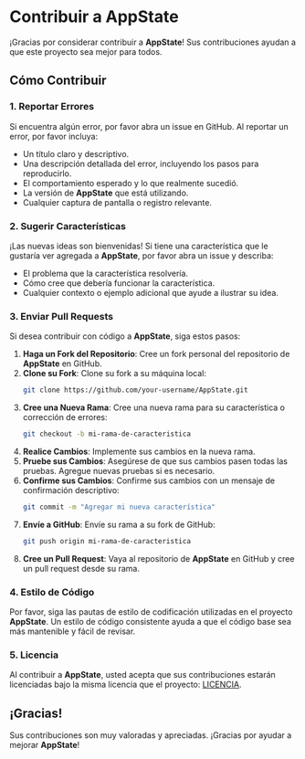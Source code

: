 # Contribuir a AppState

¡Gracias por considerar contribuir a **AppState**! Sus contribuciones ayudan a que este proyecto sea mejor para todos.

## Cómo Contribuir

### 1. Reportar Errores

Si encuentra algún error, por favor abra un issue en GitHub. Al reportar un error, por favor incluya:

- Un título claro y descriptivo.
- Una descripción detallada del error, incluyendo los pasos para reproducirlo.
- El comportamiento esperado y lo que realmente sucedió.
- La versión de **AppState** que está utilizando.
- Cualquier captura de pantalla o registro relevante.

### 2. Sugerir Características

¡Las nuevas ideas son bienvenidas! Si tiene una característica que le gustaría ver agregada a **AppState**, por favor abra un issue y describa:

- El problema que la característica resolvería.
- Cómo cree que debería funcionar la característica.
- Cualquier contexto o ejemplo adicional que ayude a ilustrar su idea.

### 3. Enviar Pull Requests

Si desea contribuir con código a **AppState**, siga estos pasos:

1. **Haga un Fork del Repositorio**: Cree un fork personal del repositorio de **AppState** en GitHub.
2. **Clone su Fork**: Clone su fork a su máquina local:
   ```bash
   git clone https://github.com/your-username/AppState.git
   ```
3. **Cree una Nueva Rama**: Cree una nueva rama para su característica o corrección de errores:
   ```bash
   git checkout -b mi-rama-de-caracteristica
   ```
4. **Realice Cambios**: Implemente sus cambios en la nueva rama.
5. **Pruebe sus Cambios**: Asegúrese de que sus cambios pasen todas las pruebas. Agregue nuevas pruebas si es necesario.
6. **Confirme sus Cambios**: Confirme sus cambios con un mensaje de confirmación descriptivo:
   ```bash
   git commit -m "Agregar mi nueva característica"
   ```
7. **Envíe a GitHub**: Envíe su rama a su fork de GitHub:
   ```bash
   git push origin mi-rama-de-caracteristica
   ```
8. **Cree un Pull Request**: Vaya al repositorio de **AppState** en GitHub y cree un pull request desde su rama.

### 4. Estilo de Código

Por favor, siga las pautas de estilo de codificación utilizadas en el proyecto **AppState**. Un estilo de código consistente ayuda a que el código base sea más mantenible y fácil de revisar.

### 5. Licencia

Al contribuir a **AppState**, usted acepta que sus contribuciones estarán licenciadas bajo la misma licencia que el proyecto: [LICENCIA](https://github.com/0xLeif/AppState/blob/main/LICENSE).

## ¡Gracias!

Sus contribuciones son muy valoradas y apreciadas. ¡Gracias por ayudar a mejorar **AppState**!

